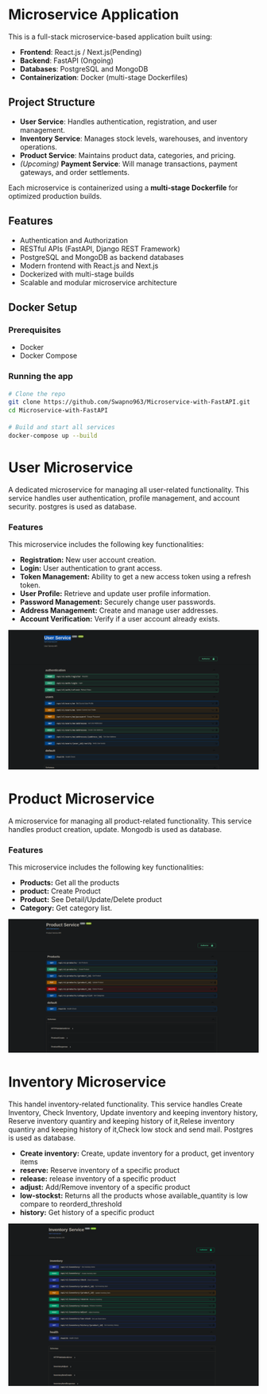 # Microservice Application

This is a full-stack microservice-based application built using:

- **Frontend**: React.js / Next.js(Pending)
- **Backend**: FastAPI (Ongoing)
- **Databases**: PostgreSQL and MongoDB
- **Containerization**: Docker (multi-stage Dockerfiles)

## Project Structure
- **User Service**: Handles authentication, registration, and user management.
- **Inventory Service**: Manages stock levels, warehouses, and inventory operations.
- **Product Service**: Maintains product data, categories, and pricing.
- *(Upcoming)* **Payment Service**: Will manage transactions, payment gateways, and order settlements.

Each microservice is containerized using a **multi-stage Dockerfile** for optimized production builds.

## Features

- Authentication and Authorization
- RESTful APIs (FastAPI, Django REST Framework)
- PostgreSQL and MongoDB as backend databases
- Modern frontend with React.js and Next.js
- Dockerized with multi-stage builds
- Scalable and modular microservice architecture

## Docker Setup

### Prerequisites

- Docker
- Docker Compose

### Running the app

```bash
# Clone the repo
git clone https://github.com/Swapno963/Microservice-with-FastAPI.git
cd Microservice-with-FastAPI

# Build and start all services
docker-compose up --build
```




# User Microservice

A dedicated microservice for managing all user-related functionality. This service handles user authentication, profile management, and account security.
postgres is used as database.

### Features

This microservice includes the following key functionalities:

* **Registration:** New user account creation.
* **Login:** User authentication to grant access.
* **Token Management:** Ability to get a new access token using a refresh token.
* **User Profile:** Retrieve and update user profile information.
* **Password Management:** Securely change user passwords.
* **Address Management:** Create and manage user addresses.
* **Account Verification:** Verify if a user account already exists.

![A screenshot of the User Microservice](project-screenshot/User%20Service.png)



# Product Microservice

A microservice for managing all product-related functionality. This service handles product creation, update.
Mongodb is used as database.
### Features

This microservice includes the following key functionalities:

* **Products:** Get all the products
* **product:** Create Product
* **Product<id>:** See Detail/Update/Delete product
* **Category:** Get category list.


![A screenshot of the User Microservice](project-screenshot/Product%20Servicce.png)




# Inventory Microservice

This handel inventory-related functionality. This service handles Create Inventory, Check Inventory, Update inventory and keeping inventory history, Reserve inventory quantiry and keeping history of it,Relese inventory quantiry and keeping history of it,Check low stock and send mail.
Postgres is used as database.


* **Create inventory:** Create, update inventory for a product, get inventory items
* **reserve:** Reserve inventory of a specific product
* **release:** release inventory of a specific product
* **adjust:** Add/Remove inventory of a specific product
* **low-stockst:** Returns all the products whose available_quantity is low compare to reorderd_threshold
* **history:** Get history of a specific product



![A screenshot of the User Microservice](project-screenshot/Inventory%20Service.png)

